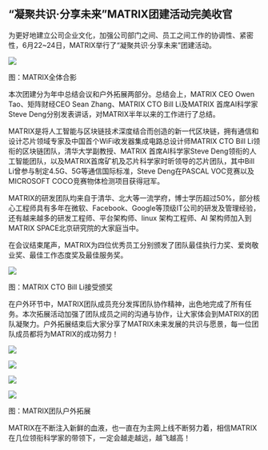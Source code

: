 ## “凝聚共识·分享未来”MATRIX团建活动完美收官


为更好地建立公司企业文化，加强公司部门之间、员工之间工作的协调性、紧密性，6月22~24日，MATRIX举行了“凝聚共识·分享未来”团建活动。

![](https://i.imgur.com/diVbnb6.jpg)

图：MATRIX全体合影

本次团建分为年中总结会议和户外拓展两部分。总结会上，MATRIX CEO Owen Tao、矩阵财经CEO Sean Zhang、MATRIX CTO Bill Li及MATRIX 首席AI科学家Steve Deng分别发表讲话，对MATRIX半年以来的工作进行了总结。



MATRIX是将人工智能与区块链技术深度结合而创造的新一代区块链，拥有通信和设计芯片领域专家及中国首个WiFi收发器集成电路总设计师MATRIX CTO Bill Li领衔的区块链团队，清华大学副教授、MATRIX 首席AI科学家Steve Deng领衔的人工智能团队，以及MATRIX首席矿机及芯片科学家时昕领导的芯片团队，其中Bill Li曾参与制定4.5G、5G等通信国际标准，Steve Deng在PASCAL VOC竞赛以及MICROSOFT COCO竞赛物体检测项目获得冠军。



MATRIX的研发团队均来自于清华、北大等一流学府，博士学历超过50%，部分核心工程师具有多年在微软、Facebook、Google等顶级IT公司的研发及管理经验，还有越来越多的研发工程师、平台架构师、linux 架构工程师、AI 架构师加入到MATRIX SPACE北京研究院的大家庭当中。



在会议结束尾声，MATRIX为四位优秀员工分别颁发了团队最佳执行力奖、爱岗敬业奖、最佳工作态度奖及最佳服务奖。

![](https://i.imgur.com/l3Zmami.jpg)


图：MATRIX CTO Bill Li接受颁奖


在户外环节中，MATRIX团队成员充分发挥团队协作精神，出色地完成了所有任务。本次拓展活动加强了团队成员之间的沟通与协作，让大家体会到MATRIX的团队凝聚力。户外拓展结束后大家分享了MATRIX未来发展的共识与愿景，每一位团队成员都将为MATRIX的成功努力！

![](https://i.imgur.com/n5ZRrA9.jpg)

![](https://i.imgur.com/kFmvyq8.jpg)

![](https://i.imgur.com/NkmokVj.jpg)

![](https://i.imgur.com/k3tpVkT.jpg)

图：MATRIX团队户外拓展


MATRIX在不断注入新鲜的血液，也一直在为主网上线不断努力着，相信MATRIX在几位领衔科学家的带领下，一定会越走越远，越飞越高！